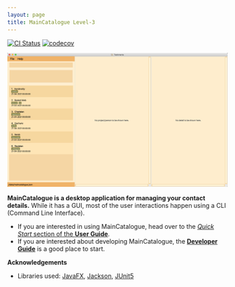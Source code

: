 ```yaml
---
layout: page
title: MainCatalogue Level-3
---
```


[![CI Status](https://github.com/se-edu/addressbook-level3/workflows/Java%20CI/badge.svg)](https://github.com/se-edu/addressbook-level3/actions)
[![codecov](https://codecov.io/gh/se-edu/addressbook-level3/branch/master/graph/badge.svg)](https://codecov.io/gh/se-edu/addressbook-level3)

![Ui](images/Ui.png)

**MainCatalogue is a desktop application for managing your contact details.** While it has a GUI, most of the user interactions happen using a CLI (Command Line Interface).

* If you are interested in using MainCatalogue, head over to the [_Quick Start_ section of the **User Guide**](UserGuide.html#quick-start).
* If you are interested about developing MainCatalogue, the [**Developer Guide**](DeveloperGuide.html) is a good place to start.


**Acknowledgements**

* Libraries used: [JavaFX](https://openjfx.io/), [Jackson](https://github.com/FasterXML/jackson), [JUnit5](https://github.com/junit-team/junit5)
